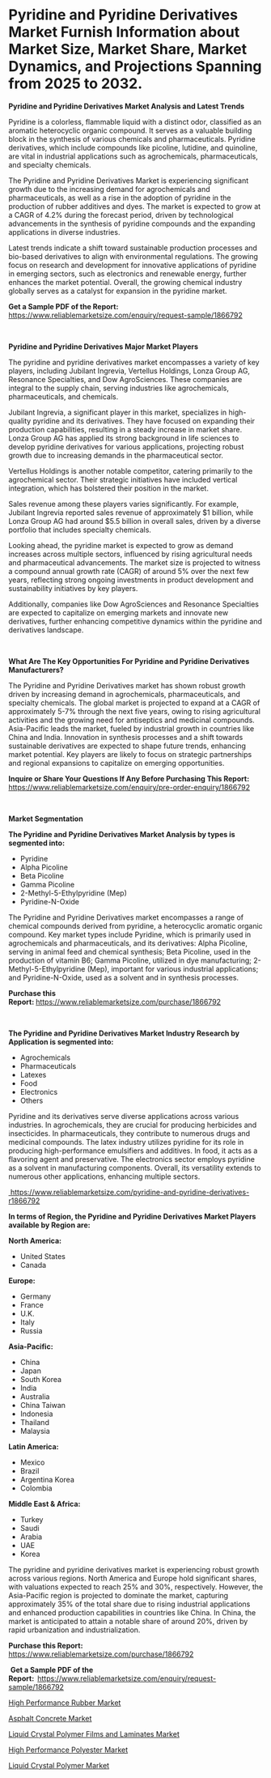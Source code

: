 <p><h1>Pyridine and Pyridine Derivatives Market Furnish Information about Market Size, Market Share, Market Dynamics, and Projections Spanning from 2025 to 2032.</h1></p><p><strong>Pyridine and Pyridine Derivatives Market Analysis and Latest Trends</strong></p>
<p><p>Pyridine is a colorless, flammable liquid with a distinct odor, classified as an aromatic heterocyclic organic compound. It serves as a valuable building block in the synthesis of various chemicals and pharmaceuticals. Pyridine derivatives, which include compounds like picoline, lutidine, and quinoline, are vital in industrial applications such as agrochemicals, pharmaceuticals, and specialty chemicals.</p><p>The Pyridine and Pyridine Derivatives Market is experiencing significant growth due to the increasing demand for agrochemicals and pharmaceuticals, as well as a rise in the adoption of pyridine in the production of rubber additives and dyes. The market is expected to grow at a CAGR of 4.2% during the forecast period, driven by technological advancements in the synthesis of pyridine compounds and the expanding applications in diverse industries.</p><p>Latest trends indicate a shift toward sustainable production processes and bio-based derivatives to align with environmental regulations. The growing focus on research and development for innovative applications of pyridine in emerging sectors, such as electronics and renewable energy, further enhances the market potential. Overall, the growing chemical industry globally serves as a catalyst for expansion in the pyridine market.</p></p>
<p><strong>Get a Sample PDF of the Report:&nbsp;</strong> <a href="https://www.reliablemarketsize.com/enquiry/request-sample/1866792?utm_campaign=2176&utm_medium=2&utm_source=Github&utm_content=ia&utm_term=01042025&utm_id=pyridine-and-pyridine-derivatives">https://www.reliablemarketsize.com/enquiry/request-sample/1866792</a></p>
<p>&nbsp;</p>
<p><strong>Pyridine and Pyridine Derivatives Major Market Players</strong></p>
<p><p>The pyridine and pyridine derivatives market encompasses a variety of key players, including Jubilant Ingrevia, Vertellus Holdings, Lonza Group AG, Resonance Specialties, and Dow AgroSciences. These companies are integral to the supply chain, serving industries like agrochemicals, pharmaceuticals, and chemicals.</p><p>Jubilant Ingrevia, a significant player in this market, specializes in high-quality pyridine and its derivatives. They have focused on expanding their production capabilities, resulting in a steady increase in market share. Lonza Group AG has applied its strong background in life sciences to develop pyridine derivatives for various applications, projecting robust growth due to increasing demands in the pharmaceutical sector.</p><p>Vertellus Holdings is another notable competitor, catering primarily to the agrochemical sector. Their strategic initiatives have included vertical integration, which has bolstered their position in the market. </p><p>Sales revenue among these players varies significantly. For example, Jubilant Ingrevia reported sales revenue of approximately $1 billion, while Lonza Group AG had around $5.5 billion in overall sales, driven by a diverse portfolio that includes specialty chemicals.</p><p>Looking ahead, the pyridine market is expected to grow as demand increases across multiple sectors, influenced by rising agricultural needs and pharmaceutical advancements. The market size is projected to witness a compound annual growth rate (CAGR) of around 5% over the next few years, reflecting strong ongoing investments in product development and sustainability initiatives by key players.</p><p>Additionally, companies like Dow AgroSciences and Resonance Specialties are expected to capitalize on emerging markets and innovate new derivatives, further enhancing competitive dynamics within the pyridine and derivatives landscape.</p></p>
<p>&nbsp;</p>
<p><strong>What Are The Key Opportunities For Pyridine and Pyridine Derivatives Manufacturers?</strong></p>
<p><p>The Pyridine and Pyridine Derivatives market has shown robust growth driven by increasing demand in agrochemicals, pharmaceuticals, and specialty chemicals. The global market is projected to expand at a CAGR of approximately 5-7% through the next five years, owing to rising agricultural activities and the growing need for antiseptics and medicinal compounds. Asia-Pacific leads the market, fueled by industrial growth in countries like China and India. Innovation in synthesis processes and a shift towards sustainable derivatives are expected to shape future trends, enhancing market potential. Key players are likely to focus on strategic partnerships and regional expansions to capitalize on emerging opportunities.</p></p>
<p><strong>Inquire or Share Your Questions If Any Before Purchasing This Report:</strong> <a href="https://www.reliablemarketsize.com/enquiry/pre-order-enquiry/1866792?utm_campaign=2176&utm_medium=2&utm_source=Github&utm_content=ia&utm_term=01042025&utm_id=pyridine-and-pyridine-derivatives">https://www.reliablemarketsize.com/enquiry/pre-order-enquiry/1866792</a></p>
<p>&nbsp;</p>
<p><strong>Market Segmentation</strong></p>
<p><strong>The Pyridine and Pyridine Derivatives Market Analysis by types is segmented into:</strong></p>
<p><ul><li>Pyridine</li><li>Alpha Picoline</li><li>Beta Picoline</li><li>Gamma Picoline</li><li>2-Methyl-5-Ethylpyridine (Mep)</li><li>Pyridine-N-Oxide</li></ul></p>
<p><p>The Pyridine and Pyridine Derivatives market encompasses a range of chemical compounds derived from pyridine, a heterocyclic aromatic organic compound. Key market types include Pyridine, which is primarily used in agrochemicals and pharmaceuticals, and its derivatives: Alpha Picoline, serving in animal feed and chemical synthesis; Beta Picoline, used in the production of vitamin B6; Gamma Picoline, utilized in dye manufacturing; 2-Methyl-5-Ethylpyridine (Mep), important for various industrial applications; and Pyridine-N-Oxide, used as a solvent and in synthesis processes.</p></p>
<p><strong>Purchase this Report:&nbsp;</strong><a href="https://www.reliablemarketsize.com/purchase/1866792?utm_campaign=2176&utm_medium=2&utm_source=Github&utm_content=ia&utm_term=01042025&utm_id=pyridine-and-pyridine-derivatives">https://www.reliablemarketsize.com/purchase/1866792</a></p>
<p>&nbsp;</p>
<p><strong>The Pyridine and Pyridine Derivatives Market Industry Research by Application is segmented into:</strong></p>
<p><ul><li>Agrochemicals</li><li>Pharmaceuticals</li><li>Latexes</li><li>Food</li><li>Electronics</li><li>Others</li></ul></p>
<p><p>Pyridine and its derivatives serve diverse applications across various industries. In agrochemicals, they are crucial for producing herbicides and insecticides. In pharmaceuticals, they contribute to numerous drugs and medicinal compounds. The latex industry utilizes pyridine for its role in producing high-performance emulsifiers and additives. In food, it acts as a flavoring agent and preservative. The electronics sector employs pyridine as a solvent in manufacturing components. Overall, its versatility extends to numerous other applications, enhancing multiple sectors.</p></p>
<p><a href="https://www.reliablemarketsize.com/pyridine-and-pyridine-derivatives-r1866792?utm_campaign=2176&utm_medium=2&utm_source=Github&utm_content=ia&utm_term=01042025&utm_id=pyridine-and-pyridine-derivatives">&nbsp;https://www.reliablemarketsize.com/pyridine-and-pyridine-derivatives-r1866792</a></p>
<p><strong>In terms of Region, the Pyridine and Pyridine Derivatives Market Players available by Region are:</strong></p>
<p>
    <p> <strong> North America: </strong>
        <ul>
            <li>United States</li>
            <li>Canada</li>
        </ul>
        </p> 
    <p> <strong> Europe: </strong>
        <ul>
            <li>Germany</li>
            <li>France</li>
            <li>U.K.</li>
            <li>Italy</li>
            <li>Russia</li>
        </ul>
        </p> 
    <p> <strong> Asia-Pacific: </strong>
        <ul>
            <li>China</li>
            <li>Japan</li>
            <li>South Korea</li>
            <li>India</li>
            <li>Australia</li>
            <li>China Taiwan</li>
            <li>Indonesia</li>
            <li>Thailand</li>
            <li>Malaysia</li>
        </ul>
        </p> 
    <p> <strong> Latin America: </strong>
        <ul>
            <li>Mexico</li>
            <li>Brazil</li>
            <li>Argentina Korea</li>
            <li>Colombia</li>
        </ul>
        </p> 
    <p> <strong> Middle East & Africa: </strong>
        <ul>
            <li>Turkey</li>
            <li>Saudi</li>
            <li>Arabia</li>
            <li>UAE</li>
            <li>Korea</li>
        </ul>
    </p>
    </p>
<p><p>The pyridine and pyridine derivatives market is experiencing robust growth across various regions. North America and Europe hold significant shares, with valuations expected to reach 25% and 30%, respectively. However, the Asia-Pacific region is projected to dominate the market, capturing approximately 35% of the total share due to rising industrial applications and enhanced production capabilities in countries like China. In China, the market is anticipated to attain a notable share of around 20%, driven by rapid urbanization and industrialization.</p></p>
<p><strong>Purchase this Report: </strong><a href="https://www.reliablemarketsize.com/purchase/1866792?utm_campaign=2176&utm_medium=2&utm_source=Github&utm_content=ia&utm_term=01042025&utm_id=pyridine-and-pyridine-derivatives">https://www.reliablemarketsize.com/purchase/1866792</a></p>
<p>&nbsp;<strong>Get a Sample PDF of the Report:&nbsp;&nbsp;</strong><a href="https://www.reliablemarketsize.com/enquiry/request-sample/1866792?utm_campaign=2176&utm_medium=2&utm_source=Github&utm_content=ia&utm_term=01042025&utm_id=pyridine-and-pyridine-derivatives">https://www.reliablemarketsize.com/enquiry/request-sample/1866792</a></p>
<p><strong></strong></p>
<p><p><a href="https://github.com/asoauoldag3n/Market-Research-Report-List-1/blob/main/high-performance-rubber-market.md?utm_campaign=2176&utm_medium=2&utm_source=Github&utm_content=ia&utm_term=01042025&utm_id=pyridine-and-pyridine-derivatives">High Performance Rubber Market</a></p><p><a href="https://github.com/phillpfantis/Market-Research-Report-List-1/blob/main/asphalt-concrete-market.md?utm_campaign=2176&utm_medium=2&utm_source=Github&utm_content=ia&utm_term=01042025&utm_id=pyridine-and-pyridine-derivatives">Asphalt Concrete Market</a></p><p><a href="https://github.com/careymartta6/Market-Research-Report-List-1/blob/main/liquid-crystal-polymer-films-and-laminates-market.md?utm_campaign=2176&utm_medium=2&utm_source=Github&utm_content=ia&utm_term=01042025&utm_id=pyridine-and-pyridine-derivatives">Liquid Crystal Polymer Films and Laminates Market</a></p><p><a href="https://github.com/casalalimo40/Market-Research-Report-List-1/blob/main/high-performance-polyester-market.md?utm_campaign=2176&utm_medium=2&utm_source=Github&utm_content=ia&utm_term=01042025&utm_id=pyridine-and-pyridine-derivatives">High Performance Polyester Market</a></p><p><a href="https://github.com/baraohinze3x/Market-Research-Report-List-1/blob/main/liquid-crystal-polymer-market.md?utm_campaign=2176&utm_medium=2&utm_source=Github&utm_content=ia&utm_term=01042025&utm_id=pyridine-and-pyridine-derivatives">Liquid Crystal Polymer Market</a></p></p>